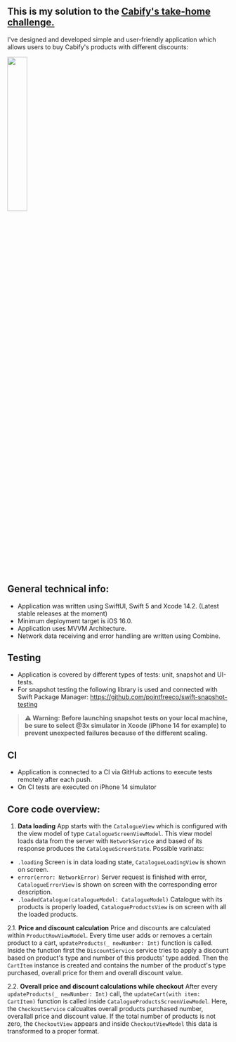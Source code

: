 This is my solution to the [Cabify's take-home challenge.](https://github.com/cabify/MobileChallenge)
---------------------------------------------------------------------------------------------------------

I've designed and developed simple and user-friendly application which allows users to buy Cabify's products with different discounts:

<img src="https://drive.google.com/uc?export=view&id=152ePGgDJWtO_uYd6epF0URX_Ci7lziHg"  width=30% height=30%>

General technical info:
---------------

- Application was written using SwiftUI, Swift 5 and Xcode 14.2. (Latest stable releases at the moment)
- Minimum deployment target is iOS 16.0.
- Application uses MVVM Architecture.
- Network data receiving and error handling are written using Combine.

Testing
---------------
- Application is covered by different types of tests: unit, snapshot and UI-tests.
- For snapshot testing the following library is used and connected with Swift Package Manager:
https://github.com/pointfreeco/swift-snapshot-testing

>**⚠️ Warning: Before launching  snapshot tests on your local machine, be sure to select @3x simulator in Xcode (iPhone 14 for example) to prevent unexpected failures because of the different scaling.**

CI
---------------
- Application is connected to a CI via GitHub actions to execute tests remotely after each push.
- On CI tests are executed on iPhone 14 simulator

Core code overview:
---------------

1. **Data loading**
App starts with the ```CatalogueView``` which is configured with the view model of type ```CatalogueScreenViewModel```. This view model loads data from the server with ```NetworkService``` and based of its response produces the ```CatalogueScreenState```. Possible varinats:

- ```.loading``` Screen is in data loading state, ```CatalogueLoadingView``` is shown on screen.
- ```error(error: NetworkError)```  Server request is finished with error, ```CatalogueErrorView``` is shown on screen with the corresponding error description.
- ```.loadedCatalogue(catalogueModel: CatalogueModel)``` Catalogue with its products is properly loaded, ```CatalogueProductsView``` is on screen with all the loaded products.

2.1. **Price and discount calculation**
    Price and discounts are calculated within ```ProductRowViewModel```. Every time user adds or removes a certain product to a cart, ```updateProducts(_ newNumber: Int)``` function is called. Inside the function first the ```DiscountService``` service tries to apply a discount based on product's type and number of this products' type added. Then the ```CartItem``` instance is created and contains the number of the product's type purchased, overall price for them and overall discount value.

2.2. **Overall price and discount calculations while checkout**
    After every ```updateProducts(_ newNumber: Int)``` call, the ```updateCart(with item: CartItem)``` function is called inside ```CatalogueProductsScreenViewModel```. Here, the ```CheckoutService``` calcualtes overall products purchased number, overallall price and discount value. If the total number of products is not zero, the ```CheckoutView``` appears and inside ```CheckoutViewModel``` this data is transformed to a proper format.
